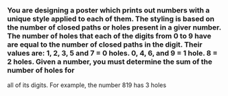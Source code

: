 ###  You are designing a poster which prints out numbers with a unique style applied to each of them. The styling is based on the number of closed paths or holes present in a giver number. The number of holes that each of the digits from 0 to 9 have are equal to the number of closed paths in the digit. Their values are: 1, 2, 3, 5 and 7 = 0 holes. 0, 4, 6, and 9 = 1 hole. 8 = 2 holes. Given a number, you must determine the sum of the number of holes for
all of its digits. For example, the number 819 has 3 holes

